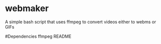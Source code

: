# webmaker
A simple bash script that uses ffmpeg to convert videos either to webms or GIFs

#Dependencies
ffmpeg 
README
